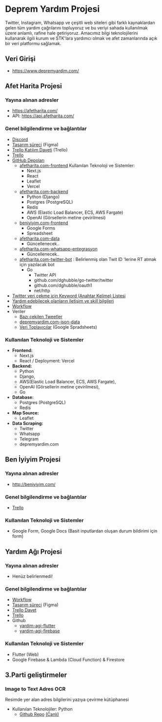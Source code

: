 # Deprem Yardım Projesi

Twitter, Instagram, Whatsapp ve çeşitli web siteleri gibi farklı kaynaklardan gelen tüm yardım çağrılarını topluyoruz ve bu veriyi sahada kullanılmak üzere anlamlı, rafine hale getiriyoruz. Amacımız bilgi teknolojilerini kullanarak ilgili kurum ve STK'lara yardımcı olmak ve afet zamanlarında açık bir veri platformu sağlamak.


## Veri Girişi
- https://www.depremyardim.com/

## Afet Harita Projesi

### Yayına alınan adresler
- https://afetharita.com/
- API: https://api.afetharita.com/

### Genel bilgilendirme ve bağlantılar

- [Discord](https://discord.gg/37MHpdPxh4)
- [Tasarım süreci](https://www.figma.com/file/sctw6xtcdoFOfmE0gC97Ft/Deprem-Yard%C4%B1m?node-id=0%3A1&t=FUHjVXfXqqXLN5js-1) (Figma)
- [Trello Katılım Daveti](https://trello.com/invite/b/d1rYoCUL/ATTId7774aa53af7d5ed9df79d8c32d0f6c2F7837B42/it-yardim) (Trello)
- [Trello](https://trello.com/b/d1rYoCUL/afet-harita)
- [GitHub Depoları](https://github.com/orgs/acikkaynak/repositories)
  - [afetharita.com-frontend](https://github.com/acikkaynak/deprem-yardim-frontend)
    Kullanılan Teknoloji ve Sistemler:
    - Next.js
    - React 
    - Leaflet
    - Vercel
  - [afetharita.com-backend](https://github.com/acikkaynak/deprem-yardim-backend)
    - Python (Django)
    - Postgres (PostgreSQL)
    - Redis
    - AWS (Elastic Load Balancer, ECS, AWS Fargate)
    - OpenAI (Görsellerin metine çevirilmesi)
  - [beniyiyim.com-frontend](https://github.com/acikkaynak/ben-iyiyim-frontend)
    - Google Forms
    - Spreadsheet
  - [afetharita.com-data](https://github.com/acikkaynak/deprem-yardim-data)
    - Güncellenecek..
  - [afetharita.com-whatsapp-entegrasyon](https://github.com/acikkaynak/deprem-yardim-whatsapp)
    - Güncellenecek..
  - [afetharita.com-twitter-bot](https://github.com/acikkaynak/afet-yardim-twitter-bot) : Belirlenmiş olan Twit ID 'lerine RT atmak için yazılacak bot
    - Go
      - Twitter API
      - github.com/dghubble/go-twitter/twitter
      - github.com/dghubble/oauth1
      - net/http
- [Twitter veri çekme için Keyword (Anahtar Kelime) Listesi](https://docs.google.com/spreadsheets/d/1_w1akARJIKzCxMQnlv9ZObM7m-yXu_XJn-_SvjR6j74/edit)
- [Yardım edebilecek olanların iletişim ve skill bilgileri](https://docs.google.com/spreadsheets/d/1bZ49eLf2ymisuvPwdOFPmcbasnOVJr5-swLGvhySIHI)
- [Workflow](https://excalidraw.com/#room=0571f83dc3c3d9eb9fb8,IdGc97dCxjdYsVsZ2NTEiQ)
- Veriler
  - [Bazı çekilen Tweetler](https://docs.google.com/spreadsheets/d/1GX_37xMMvU-lcMz4XI0uLYPUV6LiZtn9EZOGSwqPuZA)
  - [depremyardim.com-json-data](https://www.depremyardim.com/json.php)
  - [Veri Toplayıcılar](https://docs.google.com/spreadsheets/d/11oiJTFlDLKd7Ykuib4q4J9UCZ3QvB3SgCTrrXISz484/edit) (Google Spradsheets)

### Kullanılan Teknoloji ve Sistemler
- **Frontend:**
  - Next.js 
  - React / Deployment: Vercel
- **Backend:** 
  - Python
  - Django, 
  - AWS(Elastic Load Balancer, ECS, AWS Fargate), 
  - OpenAI (Görsellerin metine çevirilmesi), 
  - Go
- **Database:** 
  - Postgres (PostgreSQL)
  - Redis
- **Map Source:** 
  - Leaflet
- **Data Scraping:** 
  - Twitter
  - Whatsapp
  - Telegram
  - depremyardim.com

## Ben İyiyim Projesi

### Yayına alınan adresler
- http://beniyiyim.com/


### Genel bilgilendirme ve bağlantılar
- [Trello](https://trello.com/b/nSajc3v7/ben-i%CC%87yiyim-app)


### Kullanılan Teknoloji ve Sistemler
- Google Form, Google Docs (Basit inputlardan oluşan durum bildirimi için form)

## Yardım Ağı Projesi

### Yayına alınan adresler
- Henüz belirlenmedi!

### Genel bilgilendirme ve bağlantılar
- [Workflow](https://excalidraw.com/#room=b09286c9041a10c59719,JnU6aU-5IAvXhmTEkYW2IA)
- [Tasarım süreci](https://www.figma.com/file/ggMF14osmhGOvKvS0VKuvQ/Yard%C4%B1m-A%C4%9F%C4%B1-App?node-id=0%3A1&t=lnWdXzRpwUmBurZd-1) (Figma)
- [Trello Davet](https://trello.com/invite/b/cU4C34JQ/ATTI6f42a0a0396fdb62e570d423d8fc3e930962B558/deprem-yardim-agis)
- [Trello](https://trello.com/b/RzM8Tia3/yard%C4%B1m-agi-app)
- Github
  - [yardim-agi-flutter](https://github.com/acikkaynak/yardim-agi-flutter)
  - [yardim-agi-firebase](https://github.com/acikkaynak/yardim-agi-firebase)

### Kullanılan Teknoloji ve Sistemler
- Flutter (Web)
- Google Firebase & Lambda (Cloud Function) & Firestore

## 3.Parti geliştirmeler

### Image to Text Adres OCR
Resimde yer alan adres bilgilerini yazıya çevirme kütüphanesi
- Kullanılan Teknolojiler: Python
  - [Github Repo](https://github.com/cobanov/deprem-ocr) [(Canlı)](https://huggingface.co/spaces/mertcobanov/deprem-ocr)

